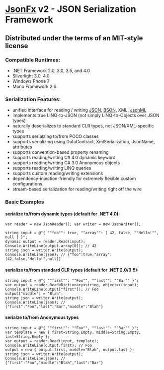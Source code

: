 # [JsonFx][1] v2 - JSON Serialization Framework
## Distributed under the terms of an MIT-style license

### Compatible Runtimes:
- .NET Framework 2.0, 3.0, 3.5, and 4.0
- Silverlight 3.0, 4.0
- Windows Phone 7
- Mono Framework 2.6

### Serialization Features:
- unified interface for reading / writing [JSON][2], [BSON][3], XML, [JsonML][4]
- implements true LINQ-to-JSON (not simply LINQ-to-Objects over JSON types)
- naturally deserializes to standard CLR types, not JSON/XML-specific types
- supports serialzing to/from POCO classes
- supports serializing using DataContract, XmlSerialization, JsonName, attributes
- supports convention-based property renaming
- supports reading/writing C# 4.0 dynamic keyword
- supports reading/writing C# 3.0 Anonymous objects
- supports reading/writing LINQ queries
- supports custom reading/writing extensions
- dependency-injection-friendly for extremely flexible custom configurations
- stream-based serialization for reading/writing right off the wire

### Basic Examples

#### serialize to/from dynamic types (default for .NET 4.0):
	var reader = new JsonReader(); var writer = new JsonWriter();

	string input = @"{ ""foo"": true, ""array"": [ 42, false, ""Hello!"", null ] }";
	dynamic output = reader.Read(input);
	Console.WriteLine(output.array[0]); // 42
	string json = writer.Write(output);
	Console.WriteLine(json); // {"foo":true,"array":[42,false,"Hello!",null]}

#### serialize to/from standard CLR types (default for .NET 2.0/3.5):
	string input = @"{ ""first"": ""Foo"", ""last"": ""Bar"" }";
	var output = reader.Read<Dictionary<string, object>>(input);
	Console.WriteLine(output["first"]); // Foo
	output["middle"] = "Blah";
	string json = writer.Write(output);
	Console.WriteLine(json); // {"first":"Foo","last":"Bar","middle":"Blah"}

#### serialze to/from Anonymous types
	string input = @"{ ""first"": ""Foo"", ""last"": ""Bar"" }";
	var template = new { first=String.Empty, middle=String.Empty, last=String.Empty };
	var output = reader.Read(input, template);
	Console.WriteLine(output.first); // Foo
	output = new { output.first, middle="Blah", output.last };
	string json = writer.Write(output);
	Console.WriteLine(json); // {"first":"Foo","middle":"Blah","last":"Bar"}

  [1]: http://jsonfx.net
  [2]: http://json.org
  [3]: http://bsonspec.org
  [4]: http://jsonml.org
  
